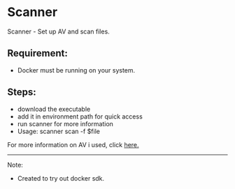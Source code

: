 # Scanner
Scanner - Set up AV and scan files.

## Requirement:
* Docker must be running on your system.

## Steps:
* download the executable
* add it in environment path for quick access
* run scanner for more information
* Usage: scanner scan -f $file 

For more information on AV i used, click [here.](https://www.clamav.net)
  
<hr>



Note:
* Created to try out docker sdk.



